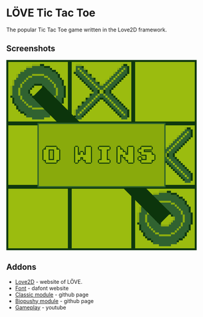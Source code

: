 # LÖVE Tic Tac Toe
The popular Tic Tac Toe game written in the Love2D framework.

## Screenshots

![Example Image](assets/doc/screen.gif)

## Addons
* [Love2D](https://love2d.org) - website of LÖVE.
* [Font](https://www.dafont.com/early-gameboy.font) - dafont website
* [Classic module](https://github.com/rxi/classic) - github page
* [Biopushy module](https://github.com/a327ex/boipushy) - github page
* [Gameplay](https://youtu.be/ySW9wQj1UXM) - youtube
